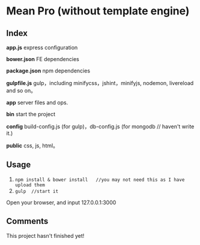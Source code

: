 # Mean Pro (without template engine)

## Index

**app.js** express configuration

**bower.json** FE dependencies

**package.json** npm dependencies

**gulpfile.js** gulp，including minifycss，jshint，minifyjs, nodemon, livereload and so on。

**app** server files and ops.

**bin** start the project

**config** build-config.js (for gulp)，db-config.js (for mongodb // haven't write it.)

**public** css, js, html。

## Usage

1. `npm install & bower install   //you may not need this as I have upload them`
2. `gulp  //start it`

Open your browser, and input   127.0.0.1:3000 	


## Comments
This project hasn't finished yet!
